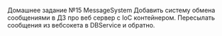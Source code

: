Домашнее задание №15
MessageSystem
Добавить систему обмена сообщениями в ДЗ про веб сервер с IoC контейнером.
Пересылать сообщения из вебсокета в DBService и обратно.